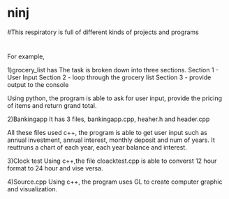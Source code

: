 # ninj

#This respiratory is full of different kinds of projects and programs
#
For example, 

1)grocery_list has
The task is broken down into three sections.
Section 1 - User Input
Section 2 - loop through the grocery list
Section 3 - provide output to the console

Using python, the program is able to ask for user input, provide the pricing of items and return grand total.

2)Bankingapp
It has 3 files, bankingapp.cpp, heaher.h and header.cpp

All these files used c++, the program is able to get user input such as annual investment, annual interest, monthly deposit and num of years. It reuttruns a chart of each year, each year balance and interest.

3)Clock test
Using c++,the file cloacktest.cpp is able to converst 12 hour format to 24 hour and vise versa.

4)Source.cpp
Using c++, the program uses GL to create computer graphic and visualization.

